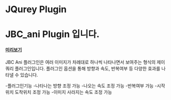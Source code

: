 JQurey Plugin
============
JBC_ani Plugin 입니다.
============
#### [미리보기](http://chaos0425.dothome.co.kr/jbc_plugin/index.html)

JBC Ani 플러그인은 여러 이미지가 차례대로 하나씩 나타나면서 보여주는 형식의 제이쿼리 플러그인입니다.
플러그인 옵션을 통해 방향과 속도, 반복여부 등 다양한 효과를 나타낼 수 있습니다.

-플러그인기능
 -나타나는 방향 조정 가능
 -나오는 속도 조정 가능
 -반복여부 가능
 -시작위치 도착위치 조정 가능
 -이미지 사라지는 속도 조정 가능
